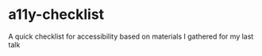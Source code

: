 # a11y-checklist
A quick checklist for accessibility based on materials I gathered for my last talk

